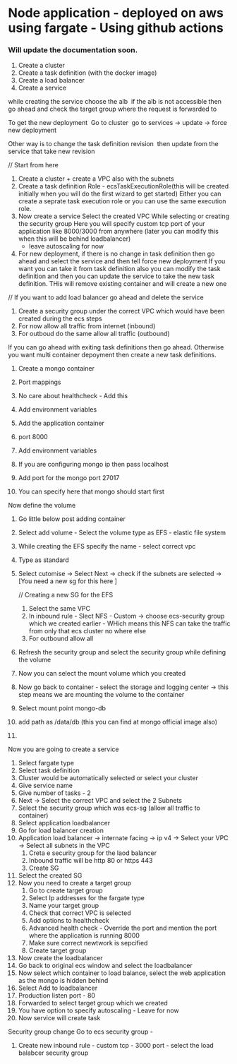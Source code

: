 # Node application - deployed on aws using fargate - Using github actions 

### Will update the documentation soon. 

01. Create a cluster 
02. Create a task definition (with the docker image) 
03. Create a load balancer 
04. Create a service 


while creating the service choose the alb 
if the alb is not accessible then go ahead and check the target group where the request is forwarded to 


To get the new deployment 
Go to cluster 
go to services -> update -> force new deployment

Other way is to change the task definition revision 
then update from the service that take new revision 

// Start from here 

01. Create a cluster + create a VPC also with the subnets 
02. Create a task definition Role - ecsTaskExecutionRole(this will be created initially when you will do the first wizard to get started)
    Either you can create a seprate task execution role or you can use the same execution role. 
03. Now create a service 
    Select the created VPC 
    While selecting or creating the security group Here you will specify custom tcp port of your application like 8000/3000
    from anywhere (later you can modify this when this will be behind loadbalancer)
    - leave autoscaling for now 
04. For new deployment, if there is no change in task definition then go ahead and select the service and then tell force new deployment 
If you want you can take it from task definition also you can modify the task definition and then you can update the service to take the new task definition. THis will remove existing container and will create a new one 

// If you want to add load balancer go ahead and delete the service 

01. Create a security group under the correct VPC which would have been created during the ecs steps 
02. For now allow all traffic from internet (inbound) 
03. For outboud do the same allow all traffic (outbound)
 
If you can go ahead with exiting task definitions then go ahead. Otherwise you want multi container depoyment then create a new task definitions. 

01. Create a mongo container 
02. Port mappings 
03. No care about healthcheck - Add this 
04. Add environment variables 

01. Add the application container 
02. port 8000
03. Add environment variables 
04. If you are configuring mongo ip then pass localhost
05. Add port for the mongo port 27017
06. You can specify here that mongo should start first 

Now define the volume 
01. Go little below post adding container 
02. Select add volume - Select the volume type as EFS - elastic file system 
03. While creating the EFS specify the name - select  correct vpc 
04. Type as standard
05. Select cutomise ->  Select Next -> check if the subnets are selected -> [You need a new sg for this here ]

    // Creating a new SG for the EFS 
    01. Select the same VPC 
    02. In inbound rule - Slect NFS - Custom -> choose ecs-security group which we created earlier - WHich means this NFS can take the traffic from only that ecs cluster no where else 
    03. For outbound allow all 

06. Refresh the security group and select the security group while defining the volume 
07. Now you can select the mount volume which you created 
08. Now go back to container - select the storage and logging center -> this step means we are mounting the volume to the container 
09. Select mount point mongo-db
10.  add path as /data/db (this you can find at mongo official image also)
11. 

Now you are going to create a service 
01. Select fargate type 
02. Select task definition 
03. Cluster would be automatically selected or select your cluster 
04. Give service name 
05. Give number of tasks - 2
06. Next -> Select the correct VPC and select the 2 Subnets 
07. Select the security group which was ecs-sg (allow all traffic to container)
08. Select application loadbalancer 
09. Go for load balancer creation 
10. Application load balancer -> internate facing -> ip v4 -> Select your VPC -> Select all subnets in the VPC 
    01. Creta e security group for the laod balancer 
    02. Inbound traffic will be http 80 or https 443 
    03. Create SG 
11. Select the created SG 
12. Now you need to create a target group 
    01. Go to create target group 
    02. Select Ip addresses for the fargate type 
    03. Name your target group 
    04. Check that correct VPC is selected  
    05. Add options to healthcheck 
    06. Advanced health check - Override the port and mention the port where the application is running 8000
    07. Make sure correct newtwork is sepcified 
    08. Create target group 
13. Now create the loadbalancer 
14. Go back to original ecs window and select the loadbalancer 
15. Now select which container to load balance, select the web application as the mongo is hidden behind
16. Select Add to loadbalancer 
17. Production listen port - 80 
18. Forwarded to select target group which we created 
19. You have option to specify autoscaling - Leave for now 
20. Now service will create task 

Security group change 
Go to ecs security group - 
01. Create new inbound rule - custom tcp - 3000 port - select the load balabcer security group 






